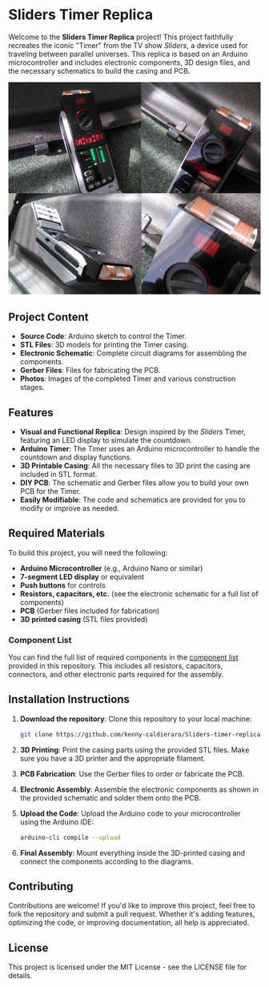 # Sliders Timer Replica

Welcome to the **Sliders Timer Replica** project! This project faithfully recreates the iconic "Timer" from the TV show _Sliders_, a device used for traveling between parallel universes. This replica is based on an Arduino microcontroller and includes electronic components, 3D design files, and the necessary schematics to build the casing and PCB.

![Sliders Timer Replica](./PICTURES/IMG_20200306_144748.jpg)

## Project Content

- **Source Code**: Arduino sketch to control the Timer.
- **STL Files**: 3D models for printing the Timer casing.
- **Electronic Schematic**: Complete circuit diagrams for assembling the components.
- **Gerber Files**: Files for fabricating the PCB.
- **Photos**: Images of the completed Timer and various construction stages.

## Features

- **Visual and Functional Replica**: Design inspired by the _Sliders_ Timer, featuring an LED display to simulate the countdown.
- **Arduino Timer**: The Timer uses an Arduino microcontroller to handle the countdown and display functions.
- **3D Printable Casing**: All the necessary files to 3D print the casing are included in STL format.
- **DIY PCB**: The schematic and Gerber files allow you to build your own PCB for the Timer.
- **Easily Modifiable**: The code and schematics are provided for you to modify or improve as needed.

## Required Materials

To build this project, you will need the following:

- **Arduino Microcontroller** (e.g., Arduino Nano or similar)
- **7-segment LED display** or equivalent
- **Push buttons** for controls
- **Resistors, capacitors, etc.** (see the electronic schematic for a full list of components)
- **PCB** (Gerber files included for fabrication)
- **3D printed casing** (STL files provided)

### Component List

You can find the full list of required components in the [component list](./PARTS/ORIGINAL%20TIMERS%20PARTS.pdf) provided in this repository. This includes all resistors, capacitors, connectors, and other electronic parts required for the assembly.

## Installation Instructions

1. **Download the repository**:
   Clone this repository to your local machine:

   ```bash
   git clone https://github.com/kenny-caldieraro/Sliders-timer-replica.git

   ```

2. **3D Printing**:
   Print the casing parts using the provided STL files. Make sure you have a 3D printer and the appropriate filament.

3. **PCB Fabrication**:
   Use the Gerber files to order or fabricate the PCB.

4. **Electronic Assembly**:
   Assemble the electronic components as shown in the provided schematic and solder them onto the PCB.

5. **Upload the Code**:
   Upload the Arduino code to your microcontroller using the Arduino IDE:

   ```bash
   arduino-cli compile --upload
   ```

6. **Final Assembly**:
   Mount everything inside the 3D-printed casing and connect the components according to the diagrams.

## Contributing

Contributions are welcome! If you'd like to improve this project, feel free to fork the repository and submit a pull request. Whether it's adding features, optimizing the code, or improving documentation, all help is appreciated.

## License

This project is licensed under the MIT License - see the LICENSE file for details.
